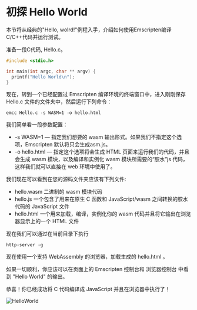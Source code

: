 # 初探 Hello World

本节将从经典的"Hello, wolrd!"例程入手，介绍如何使用Emscripten编译C/C++代码并运行测试。

准备一段C代码, Hello.c。

```c
#include <stdio.h>

int main(int argc, char ** argv) {
  printf("Hello World\n");
}
```

现在，转到一个已经配置过 Emscripten 编译环境的终端窗口中，进入刚刚保存 Hello.c 文件的文件夹中，然后运行下列命令：

```shell
emcc Hello.c -s WASM=1 -o hello.html
```

我们简单看一段参数配置：

- -s WASM=1 — 指定我们想要的 wasm 输出形式。如果我们不指定这个选项，Emscripten 默认将只会生成asm.js。
- -o hello.html — 指定这个选项将会生成 HTML 页面来运行我们的代码，并且会生成 wasm 模块，以及编译和实例化 wasm 模块所需要的“胶水”js 代码，这样我们就可以直接在 web 环境中使用了。

我们现在可以看到在您的源码文件夹应该有下列文件:

- hello.wasm 二进制的 wasm 模块代码
- hello.js 一个包含了用来在原生 C 函数和 JavaScript/wasm 之间转换的胶水代码的 JavaScript 文件
- hello.html 一个用来加载，编译，实例化你的 wasm 代码并且将它输出在浏览器显示上的一个 HTML 文件

现在我们可以通过在当前目录下执行

```shell
http-server -g
```

现在使用一个支持 WebAssembly 的浏览器，加载生成的 hello.html 。

如果一切顺利，你应该可以在页面上的 Emscripten 控制台和 浏览器控制台 中看到 "Hello World" 的输出。

恭喜！你已经成功将 C 代码编译成 JavaScript 并且在浏览器中执行了！

![HelloWorld]([https://raw.githubusercontent.com/NuoHui/typora-imgs/main/202212101033955.png](https://github.com/NuoHui/webassembly-tutorial/blob/main/images/HelloWorld.png))
